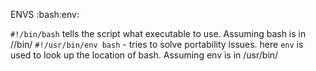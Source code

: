 ENVS
:bash:env:

`#!/bin/bash` tells the script what executable to use. Assuming bash is in //bin/
`#!/usr/bin/env bash` - tries to solve portability issues. here `env` is used to look up the location of bash. Assuming env is in /usr/bin/
